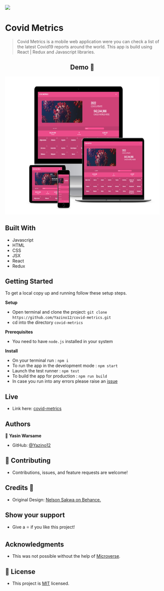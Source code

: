 ![](https://img.shields.io/badge/-Yazino12-yellow)

# Covid Metrics

> Covid Metrics is a mobile web application were you can check a list of the latest Covid19 reports around the world. This app is build using React | Redux and Javascript libraries.

<h2 align="center">
  Demo 📝
</h2>

<img src="https://github.com/Yazino12/covid-metrics/blob/feature/src/assets/demo.png?raw=true" width="1200" height="450">

## Built With

- Javascript
- HTML
- CSS
- JSX
- React
- Redux

## Getting Started

To get a local copy up and running follow these setup steps.

**Setup**

- Open terminal and clone the project: `git clone https://github.com/Yazino12/covid-metrics.git`
- cd into the directory `covid-metrics`

**Prerequisites**

- You need to have `node.js` installed in your system

**Install**

- On your terminal run : `npm i`
- To run the app in the development mode : `npm start`
- Launch the test runner : `npm test`
- To build the app for production : `npm run build`
- In case you run into any errors please raise an [issue](https://github.com/Yazino12/covid-metrics/issues)

## Live

- Link here: [covid-metrics](https://covid-metrics19.netlify.app)

## Authors

👤 **Yasin Warsame**

- GitHub: [@Yazino12](https://github.com/Yazino12)

## 🤝 Contributing

- Contributions, issues, and feature requests are welcome!

## Credits 💙

- Original Design: [Nelson Sakwa on Behance.](https://www.behance.net/sakwadesignstudio)

## Show your support

- Give a ⭐️ if you like this project!

## Acknowledgments

- This was not possible without the help of [Microverse](https://github.com/microverseinc/curriculum-transversal-skills/blob/main/documentation/hello_microverse_project.md).

## 📝 License

- This project is [MIT](./MIT.md) licensed.
